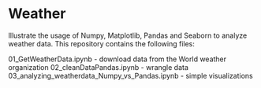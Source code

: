 # Weather

Illustrate the usage of Numpy, Matplotlib, Pandas and Seaborn to analyze weather data.  This repository contains the following files:

01_GetWeatherData.ipynb - download data from the World weather organization
02_cleanDataPandas.ipynb - wrangle data
03_analyzing_weatherdata_Numpy_vs_Pandas.ipynb - simple visualizations

